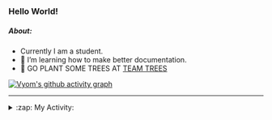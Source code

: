 ### Hello World!

##### About:
- Currently I am a student.
- 🌱 I’m learning how to make better documentation.
- 🌱 GO PLANT SOME TREES AT [TEAM TREES](https://teamtrees.org/)

[![Vyom's github activity graph](https://activity-graph.herokuapp.com/graph?username=Vyvy-vi)](https://github.com/ashutosh00710/github-readme-activity-graph)

---
<details>
  <summary>:zap: My Activity:</summary>
  
<!--START_SECTION:waka-->
![Code Time](http://img.shields.io/badge/Code%20Time-0%20secs-blue)

**I'm a Night 🦉** 

```text
🌞 Morning    91 commits     ██░░░░░░░░░░░░░░░░░░░░░░░   8.56% 
🌆 Daytime    302 commits    ███████░░░░░░░░░░░░░░░░░░   28.41% 
🌃 Evening    348 commits    ████████░░░░░░░░░░░░░░░░░   32.74% 
🌙 Night      322 commits    ███████░░░░░░░░░░░░░░░░░░   30.29%

```
📅 **I'm Most Productive on Sunday** 

```text
Monday       141 commits    ███░░░░░░░░░░░░░░░░░░░░░░   13.26% 
Tuesday      146 commits    ███░░░░░░░░░░░░░░░░░░░░░░   13.73% 
Wednesday    178 commits    ████░░░░░░░░░░░░░░░░░░░░░   16.75% 
Thursday     142 commits    ███░░░░░░░░░░░░░░░░░░░░░░   13.36% 
Friday       125 commits    ███░░░░░░░░░░░░░░░░░░░░░░   11.76% 
Saturday     102 commits    ██░░░░░░░░░░░░░░░░░░░░░░░   9.6% 
Sunday       229 commits    █████░░░░░░░░░░░░░░░░░░░░   21.54%

```


📊 **This Week I Spent My Time On** 

```text
🔥 Editors: 
No Activity Tracked This Week

🐱‍💻 Projects: 
No Activity Tracked This Week

```


 Last Updated on 19/07/2022 19:04:33 UTC
<!--END_SECTION:waka-->
</details>
